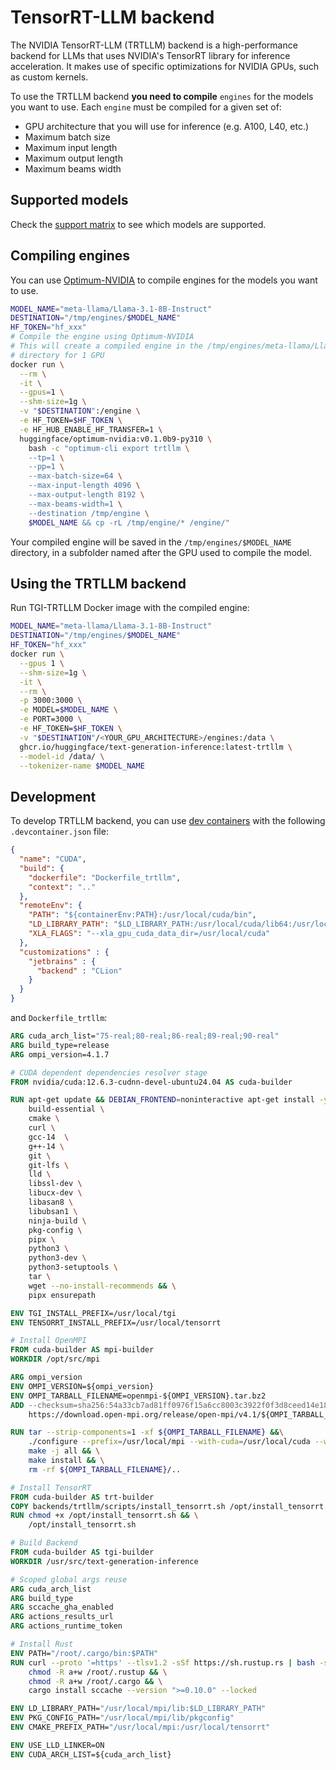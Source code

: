 # TensorRT-LLM backend

The NVIDIA TensorRT-LLM (TRTLLM) backend is a high-performance backend for LLMs
that uses NVIDIA's TensorRT library for inference acceleration.
It makes use of specific optimizations for NVIDIA GPUs, such as custom kernels.

To use the TRTLLM backend **you need to compile** `engines` for the models you want to use.
Each `engine` must be compiled for a given set of:
- GPU architecture that you will use for inference (e.g. A100, L40, etc.)
- Maximum batch size
- Maximum input length
- Maximum output length
- Maximum beams width

## Supported models

Check the [support matrix](https://nvidia.github.io/TensorRT-LLM/reference/support-matrix.html) to see which models are
supported.

## Compiling engines

You can use [Optimum-NVIDIA](https://github.com/huggingface/optimum-nvidia) to compile engines for the models you
want to use.

```bash
MODEL_NAME="meta-llama/Llama-3.1-8B-Instruct"
DESTINATION="/tmp/engines/$MODEL_NAME"
HF_TOKEN="hf_xxx"
# Compile the engine using Optimum-NVIDIA
# This will create a compiled engine in the /tmp/engines/meta-llama/Llama-3.1-8B-Instruct
# directory for 1 GPU
docker run \
  --rm \
  -it \
  --gpus=1 \
  --shm-size=1g \
  -v "$DESTINATION":/engine \
  -e HF_TOKEN=$HF_TOKEN \
  -e HF_HUB_ENABLE_HF_TRANSFER=1 \
  huggingface/optimum-nvidia:v0.1.0b9-py310 \
    bash -c "optimum-cli export trtllm \
    --tp=1 \
    --pp=1 \
    --max-batch-size=64 \
    --max-input-length 4096 \
    --max-output-length 8192 \
    --max-beams-width=1 \
    --destination /tmp/engine \
    $MODEL_NAME && cp -rL /tmp/engine/* /engine/"
```

Your compiled engine will be saved in the `/tmp/engines/$MODEL_NAME` directory, in a subfolder named after the GPU used to compile the model.

## Using the TRTLLM backend

Run TGI-TRTLLM Docker image with the compiled engine:

```bash
MODEL_NAME="meta-llama/Llama-3.1-8B-Instruct"
DESTINATION="/tmp/engines/$MODEL_NAME"
HF_TOKEN="hf_xxx"
docker run \
  --gpus 1 \
  --shm-size=1g \
  -it \
  --rm \
  -p 3000:3000 \
  -e MODEL=$MODEL_NAME \
  -e PORT=3000 \
  -e HF_TOKEN=$HF_TOKEN \
  -v "$DESTINATION"/<YOUR_GPU_ARCHITECTURE>/engines:/data \
  ghcr.io/huggingface/text-generation-inference:latest-trtllm \
  --model-id /data/ \
  --tokenizer-name $MODEL_NAME
```

## Development

To develop TRTLLM backend, you can use [dev containers](https://containers.dev/) with the following `.devcontainer.json` file:
```json
{
  "name": "CUDA",
  "build": {
    "dockerfile": "Dockerfile_trtllm",
    "context": ".."
  },
  "remoteEnv": {
    "PATH": "${containerEnv:PATH}:/usr/local/cuda/bin",
    "LD_LIBRARY_PATH": "$LD_LIBRARY_PATH:/usr/local/cuda/lib64:/usr/local/cuda/extras/CUPTI/lib64",
    "XLA_FLAGS": "--xla_gpu_cuda_data_dir=/usr/local/cuda"
  },
  "customizations" : {
    "jetbrains" : {
      "backend" : "CLion"
    }
  }
}
```

and `Dockerfile_trtllm`:

```Dockerfile
ARG cuda_arch_list="75-real;80-real;86-real;89-real;90-real"
ARG build_type=release
ARG ompi_version=4.1.7

# CUDA dependent dependencies resolver stage
FROM nvidia/cuda:12.6.3-cudnn-devel-ubuntu24.04 AS cuda-builder

RUN apt-get update && DEBIAN_FRONTEND=noninteractive apt-get install -y \
    build-essential \
    cmake \
    curl \
    gcc-14  \
    g++-14 \
    git \
    git-lfs \
    lld \
    libssl-dev \
    libucx-dev \
    libasan8 \
    libubsan1 \
    ninja-build \
    pkg-config \
    pipx \
    python3 \
    python3-dev \
    python3-setuptools \
    tar \
    wget --no-install-recommends && \
    pipx ensurepath

ENV TGI_INSTALL_PREFIX=/usr/local/tgi
ENV TENSORRT_INSTALL_PREFIX=/usr/local/tensorrt

# Install OpenMPI
FROM cuda-builder AS mpi-builder
WORKDIR /opt/src/mpi

ARG ompi_version
ENV OMPI_VERSION=${ompi_version}
ENV OMPI_TARBALL_FILENAME=openmpi-${OMPI_VERSION}.tar.bz2
ADD --checksum=sha256:54a33cb7ad81ff0976f15a6cc8003c3922f0f3d8ceed14e1813ef3603f22cd34 \
    https://download.open-mpi.org/release/open-mpi/v4.1/${OMPI_TARBALL_FILENAME} .

RUN tar --strip-components=1 -xf ${OMPI_TARBALL_FILENAME} &&\
    ./configure --prefix=/usr/local/mpi --with-cuda=/usr/local/cuda --with-slurm && \
    make -j all && \
    make install && \
    rm -rf ${OMPI_TARBALL_FILENAME}/..

# Install TensorRT
FROM cuda-builder AS trt-builder
COPY backends/trtllm/scripts/install_tensorrt.sh /opt/install_tensorrt.sh
RUN chmod +x /opt/install_tensorrt.sh && \
    /opt/install_tensorrt.sh

# Build Backend
FROM cuda-builder AS tgi-builder
WORKDIR /usr/src/text-generation-inference

# Scoped global args reuse
ARG cuda_arch_list
ARG build_type
ARG sccache_gha_enabled
ARG actions_results_url
ARG actions_runtime_token

# Install Rust
ENV PATH="/root/.cargo/bin:$PATH"
RUN curl --proto '=https' --tlsv1.2 -sSf https://sh.rustup.rs | bash -s -- -y && \
    chmod -R a+w /root/.rustup && \
    chmod -R a+w /root/.cargo && \
    cargo install sccache --version ">=0.10.0" --locked

ENV LD_LIBRARY_PATH="/usr/local/mpi/lib:$LD_LIBRARY_PATH"
ENV PKG_CONFIG_PATH="/usr/local/mpi/lib/pkgconfig"
ENV CMAKE_PREFIX_PATH="/usr/local/mpi:/usr/local/tensorrt"

ENV USE_LLD_LINKER=ON
ENV CUDA_ARCH_LIST=${cuda_arch_list}
```
